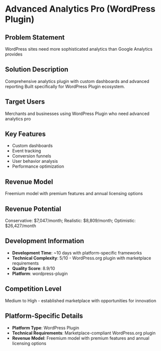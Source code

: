 # Advanced Analytics Pro (WordPress Plugin)

## Problem Statement
WordPress sites need more sophisticated analytics than Google Analytics provides

## Solution Description
Comprehensive analytics plugin with custom dashboards and advanced reporting Built specifically for WordPress Plugin ecosystem.

## Target Users
Merchants and businesses using WordPress Plugin who need advanced analytics pro

## Key Features
- Custom dashboards
- Event tracking
- Conversion funnels
- User behavior analysis
- Performance optimization

## Revenue Model
Freemium model with premium features and annual licensing options

## Revenue Potential
Conservative: $7,047/month; Realistic: $8,809/month; Optimistic: $26,427/month

## Development Information
- **Development Time**: ~10 days with platform-specific frameworks
- **Technical Complexity**: 5/10 - WordPress.org plugin with marketplace requirements
- **Quality Score**: 8.9/10
- **Platform**: wordpress-plugin

## Competition Level
Medium to High - established marketplace with opportunities for innovation

## Platform-Specific Details
- **Platform Type**: WordPress Plugin
- **Technical Requirements**: Marketplace-compliant WordPress.org plugin
- **Revenue Model**: Freemium model with premium features and annual licensing options
